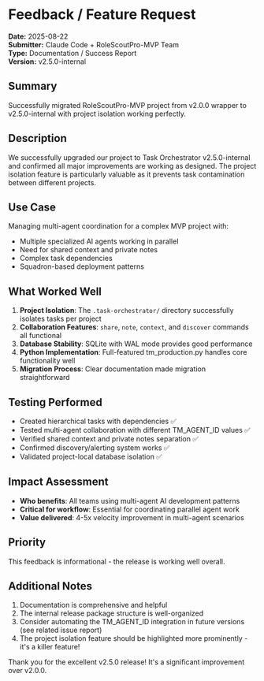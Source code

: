 # Feedback / Feature Request

**Date:** 2025-08-22  
**Submitter:** Claude Code + RoleScoutPro-MVP Team  
**Type:** Documentation / Success Report  
**Version:** v2.5.0-internal

## Summary
Successfully migrated RoleScoutPro-MVP project from v2.0.0 wrapper to v2.5.0-internal with project isolation working perfectly.

## Description
We successfully upgraded our project to Task Orchestrator v2.5.0-internal and confirmed all major improvements are working as designed. The project isolation feature is particularly valuable as it prevents task contamination between different projects.

## Use Case
Managing multi-agent coordination for a complex MVP project with:
- Multiple specialized AI agents working in parallel
- Need for shared context and private notes
- Complex task dependencies
- Squadron-based deployment patterns

## What Worked Well
1. **Project Isolation**: The `.task-orchestrator/` directory successfully isolates tasks per project
2. **Collaboration Features**: `share`, `note`, `context`, and `discover` commands all functional
3. **Database Stability**: SQLite with WAL mode provides good performance
4. **Python Implementation**: Full-featured tm_production.py handles core functionality well
5. **Migration Process**: Clear documentation made migration straightforward

## Testing Performed
- Created hierarchical tasks with dependencies ✅
- Tested multi-agent collaboration with different TM_AGENT_ID values ✅
- Verified shared context and private notes separation ✅
- Confirmed discovery/alerting system works ✅
- Validated project-local database isolation ✅

## Impact Assessment
- **Who benefits**: All teams using multi-agent AI development patterns
- **Critical for workflow**: Essential for coordinating parallel agent work
- **Value delivered**: 4-5x velocity improvement in multi-agent scenarios

## Priority
This feedback is informational - the release is working well overall.

## Additional Notes
1. Documentation is comprehensive and helpful
2. The internal release package structure is well-organized
3. Consider automating the TM_AGENT_ID integration in future versions (see related issue report)
4. The project isolation feature should be highlighted more prominently - it's a killer feature!

Thank you for the excellent v2.5.0 release! It's a significant improvement over v2.0.0.